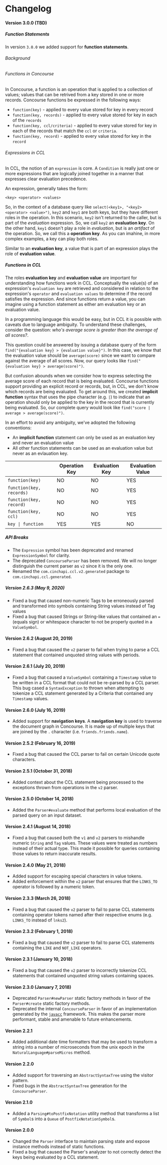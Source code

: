# Changelog

#### Version 3.0.0 (TBD)
##### Function Statements
In version `3.0.0` we added support for **function statements**.

###### *Background*
###### Functions in Concourse
In Concourse, a function is an operation that is applied to a collection of values; values that can be retrived from a key stored in one or more records. Concourse functions be expressed in the following ways:
* `function(key)` - applied to every value stored for key in every record
* `function(key, records)` - applied to every value stored for key in each of the `records`
* `function(key, ccl/criteria)` - applied to every value stored for key in each of the records that match the `ccl` or `criteria`.
* `function(key, record)` - applied to every value stored for key in the `record`

###### Expressions in CCL
In CCL, the notion of an `expression` is core. A `Condition` is really just one or more expressions that are logically joined together in a manner that expresses clear evaluation precedence.

An expression, generally takes the form:
```
<key> <operator> <values>
```

So, in the context of a database query like `select(<key1>, "<key2> <operator> <value>")`, `key2` and `key1` are both keys, but they have different roles in the operation. In this scenario, `key2` isn't returned to the caller, but is part of the *evaluation* expression. So, we call `key2` an **evaluation key**. On the other hand, `key1` doesn't play a role in *evaluation*, but is an *artifact* of the operation. So, we call this a **operation key**. As you can imahine, in more complex examples, a key can play both roles. 

Similar to an **evaluation key**, a value that is part of an expression plays the role of **evaluation value**.

##### Functions in CCL
The roles **evaluation key** and **evaluation value** are important for understanding how functions work in CCL. Conceptually the value(s) of an expression's `evaluation key` are retrieved and considered in relation to the expression's `operator` and `evaluation values` to determine if the record satisfies the expression. And since functions return a value, you can imagine using a function statement as either am evaluation key or an evaluation value.

In a programming language this would be easy, but in CCL it is possible with caveats due to language ambiguity. To understand these challenges, consider the question: *who's average score is greater than the average of all scores?*. 

This question could be answered by issuing a database query of the form `find("{evaluation key} > {evaluation value}")`. In this case, we know that the evaluation value should be `average(score)` since we want to compare against the average of all scores. Now, our query looks like `find("{evaluation key} > average(score)")`. 

But confusion abounds when we consider how to express selecting the average score of each record that is being evaluated. Concourse functions support providing an explicit record or records, but, in CCL, we don't know which records are being evaluated. To get around this, we created **implicit function** syntax that uses the pipe character (e.g. `|`) to indicate that an operation should only be applied to the key in the record that is currently being evaluated. So, our complete query would look like `find("score | average > average(score)")`.

In an effort to avoid any ambiguity, we've adopted the following conventions:
* An **implicit function** statement can only be used as an evaluation key and never an evaluation value
* All other function statements can be used as an evaluation value but never as an evlauation key.

|                        | Operation Key | Evaluation Key | Evaluation Value |
|------------------------|---------------|----------------|------------------|
| `function(key)`          | NO            | NO             | YES              |
| `function(key, records)` | NO            | NO             | YES              |
| `function(key, record)`  | NO            | NO             | YES              |
| `function(key, ccl)`     | NO            | NO             | YES              |
| `key \| function`             | YES           | YES            | NO               |

##### API Breaks
* The `Expression` symbol has been deprecated and renamed `ExpressionSymbol` for clarity.
* The deprecated `ConcourseParser` has been removed. We will no longer distinguish the current parser as `v2` since it is the only one.
* Renamed the `com.cinchapi.ccl.v2.generated` package to `com.cinchapi.ccl.generated`.

##### Version 2.6.3 (May 9, 2020)
* Fixed a bug that caused non-numeric Tags to be erroneously parsed and transformed into symbols containing String values instead of Tag values
* Fixed a bug that caused Strings or String-like values that contained an `=` (equals sign) or whitespace character to not be properly quoted in a `ValueSymbol`.

#### Version 2.6.2 (August 20, 2019)
* Fixed a bug that caused the `v2` parser to fail when trying to parse a CCL statement that contained unquoted string values with periods.

#### Version 2.6.1 (July 20, 2019)
* Fixed a bug that caused a `ValueSymbol` containing a `Timestamp` value to be written in a CCL format that could not be re-parsed by a CCL parser. This bug cased a `SyntaxException` to thrown when attempting to tokenize a CCL statement generated by a Criteria that contained any `Timestamp` values.

#### Version 2.6.0 (July 16, 2019)
* Added support for **navigation keys**. A **navigation key** is used to traverse the document graph in Concourse. It is made up of multiple keys that are joined by the `.` character (i.e. `friends.friends.name`).

#### Version 2.5.2 (February 16, 2019)
* Fixed a bug that caused the CCL parser to fail on certain Unicode quote characters.

#### Version 2.5.1 (October 31, 2018)
* Added context about the CCL statement being processed to the exceptions thrown from operations in the `v2` parser.

#### Version 2.5.0 (October 14, 2018)
* Added the `Parser#evaluate` method that performs local evaluation of the parsed query on an input dataset.

#### Version 2.4.1 (August 14, 2018)
* Fixed a bug that caused both the `v1` and `v2` parsers to mishandle numeric `String` and `Tag` values. These values were treated as numbers instead of their actual type. This made it possible for queries containing those values to return inaccurate results.

#### Version 2.4.0 (May 21, 2018)
* Added support for escaping special characters in value tokens.
* Added enforcement within the `v2` parser that ensures that the `LINKS_TO` operator is followed by a numeric token.

#### Version 2.3.3 (March 26, 2018)
* Fixed a bug that caused the `v2` parser to fail to parse CCL statements containing operator tokens named after their respective enums (e.g. `LINKS_TO` instead of `lnks2`).

#### Version 2.3.2 (February 1, 2018)
* Fixed a bug that caused the `v2` parser to fail to parse CCL statements containing the `LIKE` and `NOT_LIKE` operators.

#### Version 2.3.1 (January 10, 2018)
* Fixed a bug that caused the `v2` parser to incorrectly tokenize CCL statements that contained unquoted string values containing spaces.

#### Version 2.3.0 (January 7, 2018)
* Deprecated `Parser#newParser` static factory methods in favor of the `Parser#create` static factory methods.
* Deprecated the internal `ConcourseParser` in favor of an implementation generated by the [`javacc`](https://javacc.org/) framework. This makes the parser more performant, stable and amenable to future enhancements.

#### Version 2.2.1
* Added additional date time formatters that may be used to transform a string into a number of microseconds from the unix epoch in the `NaturalLanguage#parseMicros` method.

#### Version 2.2.0
* Added support for traversing an `AbstractSyntaxTree` using the visitor pattern.
* Fixed bugs in the `AbstractSyntaxTree` generation for the `ConcourseParser`.

#### Version 2.1.0
* Added a `Parsing#toPostfixNotation` utility method that transforms a list of `Symbol`s into a `Queue` of `PostfixNotationSymbol`s.

#### Version 2.0.0
* Changed the `Parser` interface to maintain parsing state and expose instance methods instead of static functions.
* Fixed a bug that caused the Parser's analyzer to not correctly detect the keys being evaluated by a CCL statement.
